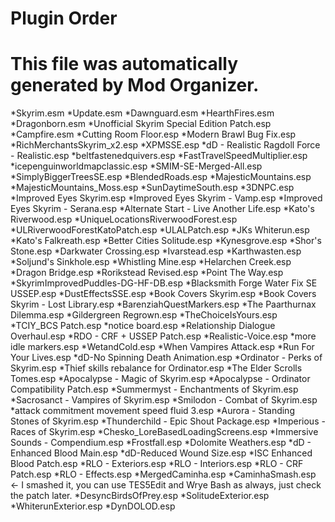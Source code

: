 # Plugin Order

# This file was automatically generated by Mod Organizer.
*Skyrim.esm
*Update.esm
*Dawnguard.esm
*HearthFires.esm
*Dragonborn.esm
*Unofficial Skyrim Special Edition Patch.esp
*Campfire.esm
*Cutting Room Floor.esp
*Modern Brawl Bug Fix.esp
*RichMerchantsSkyrim_x2.esp
*XPMSSE.esp
*dD - Realistic Ragdoll Force - Realistic.esp
*beltfastenedquivers.esp
*FastTravelSpeedMultiplier.esp
*icepenguinworldmapclassic.esp
*SMIM-SE-Merged-All.esp
*SimplyBiggerTreesSE.esp
*BlendedRoads.esp
*MajesticMountains.esp
*MajesticMountains_Moss.esp
*SunDaytimeSouth.esp
*3DNPC.esp
*Improved Eyes Skyrim.esp
*Improved Eyes Skyrim - Vamp.esp
*Improved Eyes Skyrim - Serana.esp
*Alternate Start - Live Another Life.esp
*Kato's Riverwood.esp
*UniqueLocationsRiverwoodForest.esp
*ULRiverwoodForestKatoPatch.esp
*ULALPatch.esp
*JKs Whiterun.esp
*Kato's Falkreath.esp
*Better Cities Solitude.esp
*Kynesgrove.esp
*Shor's Stone.esp
*Darkwater Crossing.esp
*Ivarstead.esp
*Karthwasten.esp
*Soljund's Sinkhole.esp
*Whistling Mine.esp
*Helarchen Creek.esp
*Dragon Bridge.esp
*Rorikstead Revised.esp
*Point The Way.esp
*SkyrimImprovedPuddles-DG-HF-DB.esp
*Blacksmith Forge Water Fix SE USSEP.esp
*DustEffectsSSE.esp
*Book Covers Skyrim.esp
*Book Covers Skyrim - Lost Library.esp
*BarenziahQuestMarkers.esp
*The Paarthurnax Dilemma.esp
*Gildergreen Regrown.esp
*TheChoiceIsYours.esp
*TCIY_BCS Patch.esp
*notice board.esp
*Relationship Dialogue Overhaul.esp
*RDO - CRF + USSEP Patch.esp
*Realistic-Voice.esp
*more idle markers.esp
*WetandCold.esp
*When Vampires Attack.esp
*Run For Your Lives.esp
*dD-No Spinning Death Animation.esp
*Ordinator - Perks of Skyrim.esp
*Thief skills rebalance for Ordinator.esp
*The Elder Scrolls Tomes.esp
*Apocalypse - Magic of Skyrim.esp
*Apocalypse - Ordinator Compatibility Patch.esp
*Summermyst - Enchantments of Skyrim.esp
*Sacrosanct - Vampires of Skyrim.esp
*Smilodon - Combat of Skyrim.esp
*attack commitment movement speed fluid 3.esp
*Aurora - Standing Stones of Skyrim.esp
*Thunderchild - Epic Shout Package.esp
*Imperious - Races of Skyrim.esp
*Chesko_LoreBasedLoadingScreens.esp
*Immersive Sounds - Compendium.esp
*Frostfall.esp
*Dolomite Weathers.esp
*dD - Enhanced Blood Main.esp
*dD-Reduced Wound Size.esp
*ISC Enhanced Blood Patch.esp
*RLO - Exteriors.esp
*RLO - Interiors.esp
*RLO - CRF Patch.esp
*RLO - Effects.esp
*MergedCaminha.esp
*CaminhaSmash.esp <- I smashed it, you can use TES5Edit and Wrye Bash as always, just check the patch later.
*DesyncBirdsOfPrey.esp
*SolitudeExterior.esp
*WhiterunExterior.esp
*DynDOLOD.esp
